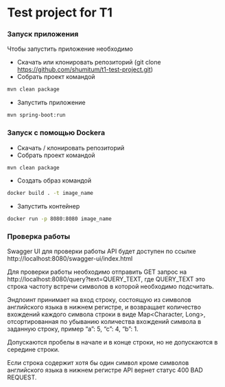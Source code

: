 # Test project for T1

### Запуск приложения

Чтобы запустить приложение необходимо
* Скачать или клонировать репозиторий (git clone https://github.com/shumitum/t1-test-project.git)
* Собрать проект командой
```bash
mvn clean package
```
* Запустить приложение
```bash
mvn spring-boot:run
```

### Запуск с помощью Dockerа

* Скачать / клонировать репозиторий
* Собрать проект командой
```bash
mvn clean package
```
* Создать образ командой
```bash
docker build . -t image_name
```
* Запустить контейнер
```bash
docker run -p 8080:8080 image_name
```
###  Проверка работы

Swagger UI для проверки работы API будет доступен по ссылке http://localhost:8080/swagger-ui/index.html

Для проверки работы необходимо отправить GET запрос на http://localhost:8080/query?text=QUERY_TEXT, где QUERY_TEXT это строка частоту встречи символов в которой необходимо подсчитать.

Эндпоинт принимает на вход строку, состоящую из символов английского языка в нижнем регистре, и возвращает количество вхождений каждого символа строки в виде Map<Character, Long>, отсортированная по убыванию количества вхождений символа в заданную строку, пример “a”: 5, “c”: 4, “b”: 1.

Допускаются пробелы в начале и в конце строки, но не допускаются в середине строки.

Если строка содержит хотя бы один символ кроме символов английского языка в нижнем регистре API вернет статус 400 BAD REQUEST.

